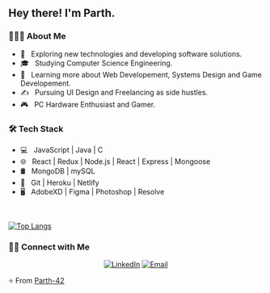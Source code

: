 <h2> Hey there! I'm Parth.</h2>

<h3> 👨🏻‍💻 About Me </h3>

- 🤔 &nbsp; Exploring new technologies and developing software solutions.
- 🎓 &nbsp; Studying Computer Science Engineering.
- 🌱 &nbsp; Learning more about Web Developement, Systems Design and Game Developement.
- ✍️ &nbsp; Pursuing UI Design and Freelancing as side hustles.
- 🎮 &nbsp; PC Hardware Enthusiast and Gamer.


<h3>🛠 Tech Stack</h3>

- 💻 &nbsp; JavaScript | Java | C 
- 🌐 &nbsp; React | Redux | Node.js | React | Express | Mongoose 
- 🛢 &nbsp;  MongoDB | mySQL
- 🔧 &nbsp; Git | Heroku | Netlify
- 🖥 &nbsp; AdobeXD | Figma | Photoshop | Resolve

<br/>

[![Top Langs](https://github-readme-stats.vercel.app/api/top-langs/?username=Parth-42&layout=compact&theme=radical)](https://github.com/Parth-42/github-readme-stats)

<h3> 🤝🏻 Connect with Me </h3>

<p align="center">
<a href="https://www.linkedin.com/in/parth-p-b5b654100/"><img alt="LinkedIn" src="https://img.shields.io/badge/LinkedIn-Parth%20Puri-blue?style=flat-square&logo=linkedin"></a>
<a href="mailto:parthpuri2000@gmail.com"><img alt="Email" src="https://img.shields.io/badge/Email-parthpuri2000@gmail.com-blue?style=flat-square&logo=gmail"></a>
</p>

⭐️ From [Parth-42](https://github.com/Parth-42)
